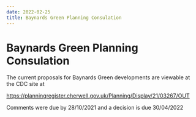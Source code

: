 ```yaml
---
date: 2022-02-25
title: Baynards Green Planning Consulation
---
```


# Baynards Green Planning Consulation

The current proposals for Baynards Green developments are viewable at the CDC site at


https://planningregister.cherwell.gov.uk/Planning/Display/21/03267/OUT

Comments were due by 28/10/2021 and a decision is due 30/04/2022
